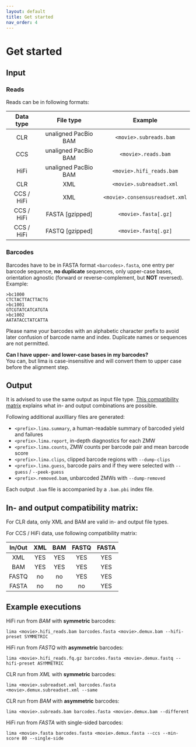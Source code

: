 ```yaml
---
layout: default
title: Get started
nav_order: 4
---
```


# Get started
## Input

### Reads

Reads can be in following formats:

| Data type  |      File type       |            Example             |
| :--------: | :------------------: | :----------------------------: |
|    CLR     | unaligned PacBio BAM |     `<movie>.subreads.bam`     |
|    CCS     | unaligned PacBio BAM |      `<movie>.reads.bam`       |
|    HiFi    | unaligned PacBio BAM |    `<movie>.hifi_reads.bam`    |
|    CLR     |         XML          |    `<movie>.subreadset.xml`    |
| CCS / HiFi |         XML          | `<movie>.consensusreadset.xml` |
| CCS / HiFi |   FASTA [gzipped]    |      `<movie>.fasta[.gz]`      |
| CCS / HiFi |   FASTQ [gzipped]    |      `<movie>.fastq[.gz]`      |

### Barcodes
Barcodes have to be in FASTA format `<barcodes>.fasta`, one entry per barcode
sequence, **no duplicate** sequences, only upper-case bases, orientation
agnostic (forward or reverse-complement, but **NOT** reversed). Example:

    >bc1000
    CTCTACTTACTTACTG
    >bc1001
    GTCGTATCATCATGTA
    >bc1002
    AATATACCTATCATTA

Please name your barcodes with an alphabetic character prefix to avoid
later confusion of barcode name and index. Duplicate names or sequences
are not permitted.

**Can I have upper- and lower-case bases in my barcodes?**\
You can, but lima is case-insensitive and will convert them to upper case before
the alignment step.

## Output

It is advised to use the same output as input file type. [This compatibility
matrix]() explains what in- and output combinations are possible.

Following additional auxilliary files are generated:
 * `<prefix>.lima.summary`, a human-readable summary of barcoded yield and failures
 * `<prefix>.lima.report`, in-depth diagnostics for each ZMW
 * `<prefix>.lima.counts`, ZMW counts per barcode pair and mean barcode score
 * `<prefix>.lima.clips`, clipped barcode regions with `--dump-clips`
 * `<prefix>.lima.guess`, barcode pairs and if they were selected with `--guess` / `--peek-guess`
 * `<prefix>.removed.bam`, unbarcoded ZMWs with `--dump-removed`

Each output `.bam` file is accompanied by a `.bam.pbi` index file.

## In- and output compatibility matrix:

For CLR data, only XML and BAM are valid in- and output file types.

For CCS / HiFi data, use following compatibility matrix:

| In/Out | XML | BAM | FASTQ | FASTA |
| :----: | :-: | :-: | :---: | :---: |
| XML    | YES | YES |  YES  |  YES  |
| BAM    | YES | YES |  YES  |  YES  |
| FASTQ  | no  | no  |  YES  |  YES  |
| FASTA  | no  | no  |  no   |  YES  |

## Example executions

HiFi run from *BAM* with **symmetric** barcodes:

    lima <movie>.hifi_reads.bam barcodes.fasta <movie>.demux.bam --hifi-preset SYMMETRIC
HiFi run from *FASTQ* with **asymmetric** barcodes:

    lima <movie>.hifi_reads.fq.gz barcodes.fasta <movie>.demux.fastq --hifi-preset ASYMMETRIC

CLR run from *XML* with **symmetric** barcodes:

    lima <movie>.subreadset.xml barcodes.fasta <movie>.demux.subreadset.xml --same

CLR run from *BAM* with **asymmetric** barcodes:

    lima <movie>.subreads.bam barcodes.fasta <movie>.demux.bam --different

HiFi run from *FASTA* with single-sided barcodes:

    lima <movie>.fasta barcodes.fasta <movie>.demux.fasta --ccs --min-score 80 --single-side
